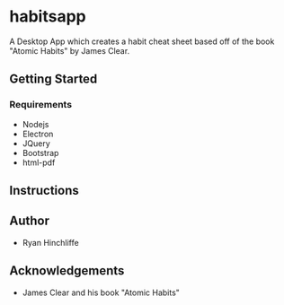 # habitsapp
A Desktop App which creates a habit cheat sheet based off of the book "Atomic Habits" by James Clear.

## Getting Started

### Requirements 
- Nodejs
- Electron
- JQuery
- Bootstrap
- html-pdf

## Instructions

## Author
- Ryan Hinchliffe

## Acknowledgements 
- James Clear and his book "Atomic Habits"
